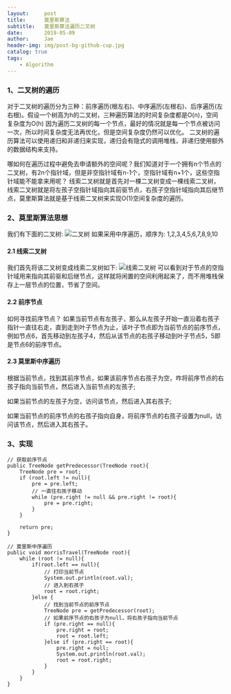 ```yaml
---
layout:     post
title:      莫里斯算法
subtitle:   莫里斯算法遍历二叉树
date:       2019-05-09
author:     Jae
header-img: img/post-bg-github-cup.jpg
catalog: true
tags:
    - Algorithm
---
```


### 1、二叉树的遍历

对于二叉树的遍历分为三种：前序遍历(根左右)、中序遍历(左根右)、后序遍历(左右根)。假设一个树高为h的二叉树，三种遍历算法的时间复杂度都是O(n)，空间复杂度为O(h)
因为遍历二叉树的每一个节点，最好的情况就是每一个节点被访问一次，所以时间复杂度无法再优化，但是空间复杂度仍然可以优化。
二叉树的遍历算法可以使用递归和非递归来实现，递归会有隐式的调用堆栈，非递归使用额外的数据结构来支持。

哪如何在遍历过程中避免去申请额外的空间呢？我们知道对于一个拥有n个节点的二叉树，有2n个指针域，但是非空指针域有n-1个，空指针域有n+1个，这些空指针域能不能拿来用呢？
线索二叉树就是首先对一棵二叉树变成一棵线索二叉树，线索二叉树就是将左孩子空指针域指向其前驱节点，右孩子空指针域指向其后继节点，莫里斯算法就是基于线索二叉树来实现O(1)空间复杂度的遍历。

### 2、莫里斯算法思想

我们有下面的二叉树:
![二叉树](https://blog-1252420645.cos.ap-chengdu.myqcloud.com/article-imgs/Morris/1.png)
如果采用中序遍历，顺序为: 1,2,3,4,5,6,7,8,9,10

#### 2.1 线索二叉树

我们首先将该二叉树变成线索二叉树如下:
![线索二叉树](https://blog-1252420645.cos.ap-chengdu.myqcloud.com/article-imgs/Morris/2.png)
可以看到对于节点的空指针域用来指向其前驱和后继节点，这样就将闲置的空间利用起来了，而不用堆栈保存上一层节点的位置，节省了空间。

#### 2.2 前序节点

如何寻找前序节点？
如果当前节点有左孩子，那么从左孩子开始一直沿着右孩子指针一直往右走，直到走到叶子节点为止，该叶子节点即为当前节点的前序节点，例如节点6，首先移动到左孩子4，然后从该节点的右孩子移动到叶子节点5，5即是节点6的前序节点。

#### 2.3 莫里斯中序遍历

根据当前节点，找到其前序节点，如果该前序节点右孩子为空，咋将前序节点的右孩子指向当前节点，然后进入当前节点的左孩子;

如果当前节点的左孩子为空，访问该节点，然后进入其右孩子;

如果当前节点的前序节点的右孩子指向自身，将前序节点的右孩子设置为null，访问该节点，然后进入其右孩子。

### 3、实现

    // 获取前序节点
    public TreeNode getPredecessor(TreeNode root){
        TreeNode pre = root;
        if (root.left != null){
            pre = pre.left;
            // 一直往右孩子移动
            while (pre.right != null && pre.right != root){
                pre = pre.right;
            }
        }

        return pre;
    }

    // 莫里斯中序遍历
    public void morrisTravel(TreeNode root){
        while (root != null){
            if(root.left == null){
                // 打印当前节点
                System.out.println(root.val);
                // 进入到右孩子
                root = root.right;
            }else {
                // 找到当前节点的前序节点
                TreeNode pre = getPredecessor(root);
                // 如果前序节点的右孩子为null，将右孩子指向当前节点
                if (pre.right == null){
                    pre.right = root;
                    root = root.left;
                }else if (pre.right == root){
                    pre.right = null;
                    System.out.println(root.val);
                    root = root.right;
                }
            }
        }
    }
